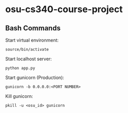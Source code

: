 # osu-cs340-course-project


## Bash Commands

Start virtual environment:
```
source/bin/activate
```

Start localhost server:
```
python app.py
```

Start gunicorn (Production):
```
gunicorn -b 0.0.0.0:<PORT NUMBER>
```

Kill gunicorn:
```
pkill -u <osu_id> gunicorn
```